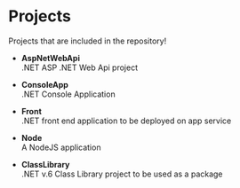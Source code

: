 # Projects
Projects that are included in the repository!

- **AspNetWebApi**  
.NET ASP .NET Web Api project

- **ConsoleApp**  
.NET Console Application

- **Front**  
.NET front end application to be deployed on app service

- **Node**  
A NodeJS application 

- **ClassLibrary**  
.NET v.6 Class Library project to be used as a package
